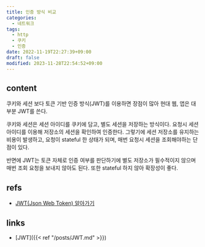 ```yaml
---
title: 인증 방식 비교
categories:
  - 네트워크
tags:
  - http
  - 쿠키
  - 인증
date: 2022-11-19T22:27:39+09:00
draft: false
modified: 2023-11-28T22:54:52+09:00
---
```


## content
쿠키와 세션 보다 토큰 기반 인증 방식(JWT)를 이용하면 장점이 많아 현대 웹, 앱은 대부분 JWT를 쓴다.

쿠키와 세션은 세션 아이디를 쿠키에 담고, 별도 세션을 저장하는 방식이다. 요청시 세션 아이디를 이용해 저장소의 세션을 확인하여 인증한다. 그렇기에 세션 저장소를 유지하는 비용이 발생하고, 요청이 stateful 한 상태가 되며, 매번 요청시 세션을 조회해야하는 단점이 있다.

반면에 JWT는 토큰 자체로 인증 여부를 판단하기에 별도 저장소가 필수적이지 않으며 매번 조회 요청을 보내지 않아도 된다. 또한 stateful 하지 않아 확장성이 좋다. 


## refs
- [JWT(Json Web Token) 알아가기](https://brunch.co.kr/@jinyoungchoi95/1)


## links
- [JWT]({{< ref "/posts/JWT.md" >}})
